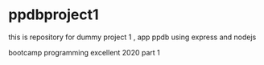 # ppdbproject1
this is repository for dummy project 1 , app ppdb using express and nodejs

bootcamp programming excellent 2020 part 1
